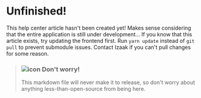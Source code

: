 # Unfinished!

This help center article hasn't been created yet! Makes sense considering that the entire application is still under development... If you know that this article exists, try updating the frontend first. Run `yarn update` instead of `git pull` to prevent submodule issues. Contact Izaak if you can't pull changes for some reason.

> ### ![icon](#WarningIcon) **Don't worry!**
>
> This markdown file will never make it to release, so don't worry about anything less-than-open-source from being here.
